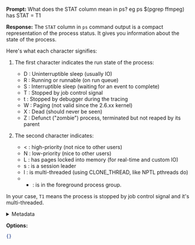 **Prompt:**
What does the STAT column mean in ps? eg ps $(pgrep ffmpeg) has STAT = T1

**Response:**
The `STAT` column in `ps` command output is a compact representation of the process status. It gives you information about the state of the process.

Here's what each character signifies:

1. The first character indicates the run state of the process:
   - D : Uninterruptible sleep (usually IO)
   - R : Running or runnable (on run queue)
   - S : Interruptible sleep (waiting for an event to complete)
   - T : Stopped by job control signal
   - t : Stopped by debugger during the tracing
   - W : Paging (not valid since the 2.6.xx kernel)
   - X : Dead (should never be seen)
   - Z : Defunct ("zombie") process, terminated but not reaped by its parent

2. The second character indicates:
   - < : high-priority (not nice to other users)
   - N : low-priority (nice to other users)
   - L : has pages locked into memory (for real-time and custom IO)
   - s : is a session leader
   - l : is multi-threaded (using CLONE_THREAD, like NPTL pthreads do)
   - + : is in the foreground process group.

In your case, `T1` means the process is stopped by job control signal and it's multi-threaded.

<details><summary>Metadata</summary>

- Duration: 24226 ms
- Datetime: 2023-07-27T08:05:03.448387
- Model: gpt-4-0613

</details>

**Options:**
```json
{}
```

